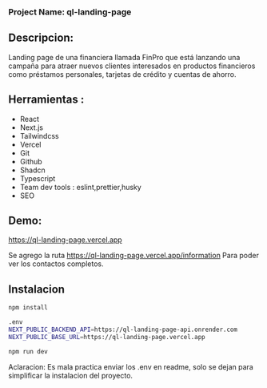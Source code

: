 
### Project Name: ql-landing-page

## Descripcion:

Landing page de una financiera llamada FinPro que está lanzando una campaña para atraer nuevos clientes interesados en productos financieros como préstamos personales, tarjetas de crédito y cuentas de ahorro.

## Herramientas :

- React
- Next.js
- Tailwindcss
- Vercel
- Git
- Github
- Shadcn
- Typescript
- Team dev tools : eslint,prettier,husky
- SEO


## Demo:

https://ql-landing-page.vercel.app

Se agrego la ruta https://ql-landing-page.vercel.app/information
Para poder ver los contactos completos.


## Instalacion

```bash
npm install

.env
NEXT_PUBLIC_BACKEND_API=https://ql-landing-page-api.onrender.com
NEXT_PUBLIC_BASE_URL=https://ql-landing-page.vercel.app

npm run dev

```

Aclaracion: Es mala practica enviar los .env en readme, solo se dejan para simplificar la instalacion del proyecto.